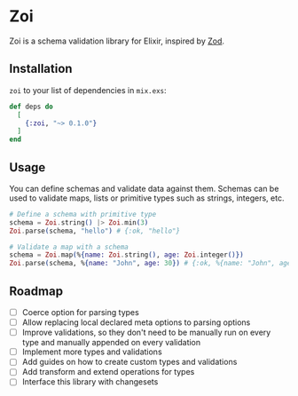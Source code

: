 # Zoi

Zoi is a schema validation library for Elixir, inspired by [Zod](https://zod.dev/).

## Installation

`zoi` to your list of dependencies in `mix.exs`:

```elixir
def deps do
  [
    {:zoi, "~> 0.1.0"}
  ]
end
```

## Usage

You can define schemas and validate data against them. Schemas can be used to validate maps, lists or primitive types such as strings, integers, etc.

```elixir
# Define a schema with primitive type
schema = Zoi.string() |> Zoi.min(3)
Zoi.parse(schema, "hello") # {:ok, "hello"}

# Validate a map with a schema
schema = Zoi.map(%{name: Zoi.string(), age: Zoi.integer()})
Zoi.parse(schema, %{name: "John", age: 30}) # {:ok, %{name: "John", age: 30}}
```

## Roadmap

- [ ] Coerce option for parsing types
- [ ] Allow replacing local declared meta options to parsing options
- [ ] Improve validations, so they don't need to be manually run on every type and manually appended on every validation
- [ ] Implement more types and validations
- [ ] Add guides on how to create custom types and validations
- [ ] Add transform and extend operations for types
- [ ] Interface this library with changesets
